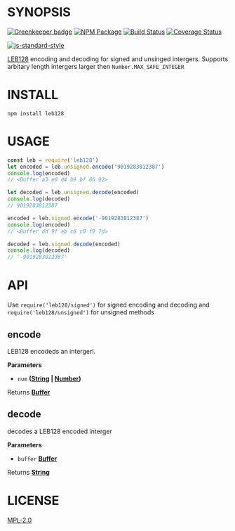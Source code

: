 # SYNOPSIS 

[![Greenkeeper badge](https://badges.greenkeeper.io/wanderer/leb128.svg)](https://greenkeeper.io/)
[![NPM Package](https://img.shields.io/npm/v/leb128.svg?style=flat-square)](https://www.npmjs.org/package/leb128)
[![Build Status](https://img.shields.io/travis/wanderer/leb128.svg?branch=master&style=flat-square)](https://travis-ci.org/wanderer/leb128)
[![Coverage Status](https://img.shields.io/coveralls/wanderer/leb128.svg?style=flat-square)](https://coveralls.io/r/wanderer/leb128)

[![js-standard-style](https://cdn.rawgit.com/feross/standard/master/badge.svg)](https://github.com/feross/standard)  

[LEB128](https://en.wikipedia.org/wiki/LEB128) encoding and decoding for signed and unsinged intergers. Supports arbitary length intergers larger then `Number.MAX_SAFE_INTEGER`

# INSTALL
`npm install leb128`

# USAGE
```javascript
const leb = require('leb128')
let encoded = leb.unsigned.encode('9019283812387')
console.log(encoded)
// <Buffer a3 e0 d4 b9 bf 86 02>

let decoded = leb.unsigned.decode(encoded)
console.log(decoded)
// 9019283812387

encoded = leb.signed.encode('-9019283812387')
console.log(encoded)
// <Buffer dd 9f ab c6 c0 f9 7d>

decoded = leb.signed.decode(encoded)
console.log(decoded)
// '-9019283812387'
```

# API
Use `require('leb128/signed')` for signed encoding and decoding and 
`require('leb128/unsigned')` for unsigned methods

## encode

LEB128 encodeds an intergerl.

**Parameters**

-   `num` **([String](https://developer.mozilla.org/en-US/docs/Web/JavaScript/Reference/Global_Objects/String) \| [Number](https://developer.mozilla.org/en-US/docs/Web/JavaScript/Reference/Global_Objects/Number))** 

Returns **[Buffer](https://nodejs.org/api/buffer.html)** 

## decode

decodes a LEB128 encoded interger

**Parameters**

-   `buffer` **[Buffer](https://nodejs.org/api/buffer.html)** 

Returns **[String](https://developer.mozilla.org/en-US/docs/Web/JavaScript/Reference/Global_Objects/String)** 

# LICENSE
[MPL-2.0](https://tldrlegal.com/license/mozilla-public-license-2.0-(mpl-2))
